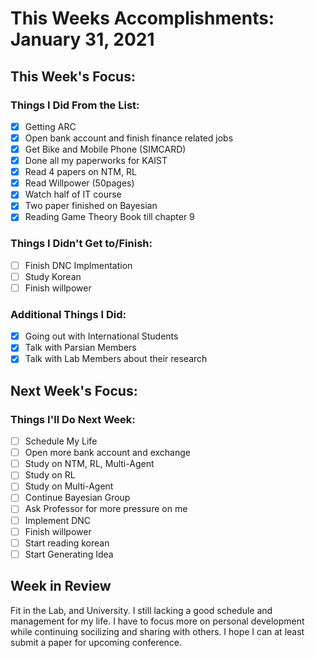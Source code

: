 # This Weeks Accomplishments: January 31, 2021

## This Week's Focus: 

### Things I Did From the List:

- [X] Getting ARC
- [X] Open bank account and finish finance related jobs
- [X] Get Bike and Mobile Phone (SIMCARD)
- [X] Done all my paperworks for KAIST
- [X] Read 4 papers on NTM, RL
- [X] Read Willpower (50pages)
- [X] Watch half of IT course
- [X] Two paper finished on Bayesian
- [X] Reading Game Theory Book till chapter 9

### Things I Didn't Get to/Finish:

- [ ] Finish DNC Implmentation
- [ ] Study Korean
- [ ] Finish willpower

### Additional Things I Did:

- [X] Going out with International Students
- [x] Talk with Parsian Members
- [X] Talk with Lab Members about their research

## Next Week's Focus:

### Things I'll Do Next Week:

- [ ] Schedule My Life
- [ ] Open more bank account and exchange
- [ ] Study on NTM, RL, Multi-Agent
- [ ] Study on RL
- [ ] Study on Multi-Agent
- [ ] Continue Bayesian Group
- [ ] Ask Professor for more pressure on me
- [ ] Implement DNC
- [ ] Finish willpower
- [ ] Start reading korean
- [ ] Start Generating Idea

## Week in Review

Fit in the Lab, and University. I still lacking a good schedule and management for my life. 
I have to focus more on personal development while continuing socilizing and sharing with others.
I hope I can at least submit a paper for upcoming conference.
